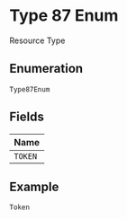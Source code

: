 
# Type 87 Enum

Resource Type

## Enumeration

`Type87Enum`

## Fields

| Name |
|  --- |
| `TOKEN` |

## Example

```
Token
```

